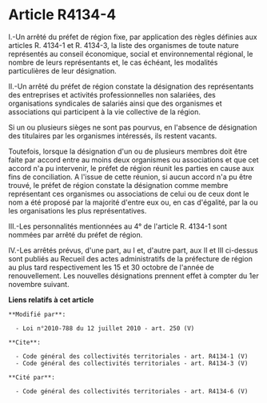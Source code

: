 # Article R4134-4

I.-Un arrêté du préfet de région fixe, par application des règles définies aux articles R. 4134-1 et R. 4134-3, la liste des
organismes de toute nature représentés au conseil économique, social et environnemental régional, le nombre de leurs
représentants et, le cas échéant, les modalités particulières de leur désignation. 

II.-Un arrêté du préfet de région constate la désignation des représentants des entreprises et activités professionnelles non
salariées, des organisations syndicales de salariés ainsi que des organismes et associations qui participent à la vie
collective de la région. 

Si un ou plusieurs sièges ne sont pas pourvus, en l'absence de désignation des titulaires par les organismes intéressés, ils
restent vacants. 

Toutefois, lorsque la désignation d'un ou de plusieurs membres doit être faite par accord entre au moins deux organismes ou
associations et que cet accord n'a pu intervenir, le préfet de région réunit les parties en cause aux fins de conciliation. A
l'issue de cette réunion, si aucun accord n'a pu être trouvé, le préfet de région constate la désignation comme membre
représentant ces organismes ou associations de celui ou de ceux dont le nom a été proposé par la majorité d'entre eux ou, en
cas d'égalité, par la ou les organisations les plus représentatives. 

III.-Les personnalités mentionnées au 4° de l'article R. 4134-1 sont nommées par arrêté du préfet de région. 

IV.-Les arrêtés prévus, d'une part, au I et, d'autre part, aux II et III ci-dessus sont publiés au Recueil des actes
administratifs de la préfecture de région au plus tard respectivement les 15 et 30 octobre de l'année de renouvellement. Les
nouvelles désignations prennent effet à compter du 1er novembre suivant.

**Liens relatifs à cet article**

	**Modifié par**:

	  - Loi n°2010-788 du 12 juillet 2010 - art. 250 (V)

	**Cite**:

	  - Code général des collectivités territoriales - art. R4134-1 (V)
	  - Code général des collectivités territoriales - art. R4134-3 (V)

	**Cité par**:

	  - Code général des collectivités territoriales - art. R4134-6 (V)
